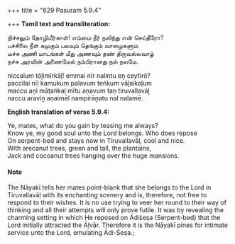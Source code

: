 +++
title = "629 Pasuram 5.9.4"

+++
**Tamil text and transliteration:**

நிச்சலும் தோழிமீர்காள்! எம்மை நீர் நலிந்து என் செய்தீரோ?  
பச்சிலை நீள் கமுகும் பலவும் தெங்கும் வாழைகளும்  
மச்சு அணி மாடங்கள் மீது அணவும் தண் திருவல்லவாழ்  
நச்சு அரவின் அணைமேல் நம்பிரானது நல் நலமே.

niccalum tōḻimīrkāḷ! emmai nīr nalintu eṉ ceytīrō?  
paccilai nīḷ kamukum palavum teṅkum vāḻaikaḷum  
maccu aṇi māṭaṅkaḷ mītu aṇavum taṇ tiruvallavāḻ  
naccu araviṉ aṇaimēl nampirāṉatu nal nalamē.

**English translation of verse 5.9.4:**

Ye, mates, what do you gain by teasing me always?  
Know ye, my good soul unto the Lord belongs. Who does repose  
On serpent-bed and stays now in Tiruvallavāḻ, cool and nice.  
With arecanut trees, green and tall, the plantains,  
Jack and cocoanut trees hanging over the huge mansions.

#### Note

The Nāyakī tells her mates point-blank that she belongs to the Lord in Tiruvallavāḷ with its enchanting scenery and is, therefore, not free to respond to their wishes. It is no use trying to veer her round to their way of thinking and all their attempts will only prove futile. It was by revealing the charming setting in which He reposed on Ādiśeṣa (Serpent-bed) that the Lord initially attracted the Āḻvār. Therefore it is the Nāyakī pines for intimate service unto the Lord, emulating Ādi-Śeṣa.;


